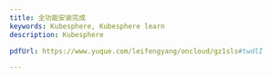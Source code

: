 ```yaml
---
title: 全功能安装完成
keywords: Kubesphere, Kubesphere learn
description: Kubesphere

pdfUrl: https://www.yuque.com/leifengyang/oncloud/gz1sls#twdlI

---
```


